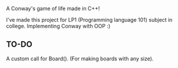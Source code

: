A Conway's game of life made in C++!

I've made this project for LP1 (Programming language 101) subject in college. Implementing Conway with OOP :)


## TO-DO
A custom call for Board(). (For making boards with any size).